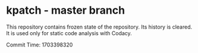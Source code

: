 # kpatch - master branch

This repository contains frozen state of the repository.
Its history is cleared. It is used only for static code
analysis with Codacy.

Commit Time: 1703398320